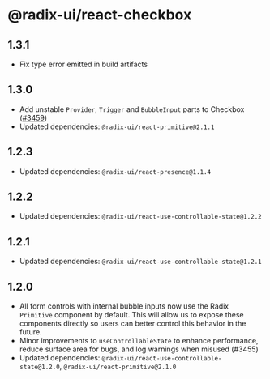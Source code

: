 # @radix-ui/react-checkbox

## 1.3.1

- Fix type error emitted in build artifacts

## 1.3.0

- Add unstable `Provider`, `Trigger` and `BubbleInput` parts to Checkbox ([#3459](https://github.com/radix-ui/primitives/pull/3459))
- Updated dependencies: `@radix-ui/react-primitive@2.1.1`

## 1.2.3

- Updated dependencies: `@radix-ui/react-presence@1.1.4`

## 1.2.2

- Updated dependencies: `@radix-ui/react-use-controllable-state@1.2.2`

## 1.2.1

- Updated dependencies: `@radix-ui/react-use-controllable-state@1.2.1`

## 1.2.0

- All form controls with internal bubble inputs now use the Radix `Primitive` component by default. This will allow us to expose these components directly so users can better control this behavior in the future.
- Minor improvements to `useControllableState` to enhance performance, reduce surface area for bugs, and log warnings when misused (#3455)
- Updated dependencies: `@radix-ui/react-use-controllable-state@1.2.0`, `@radix-ui/react-primitive@2.1.0`
